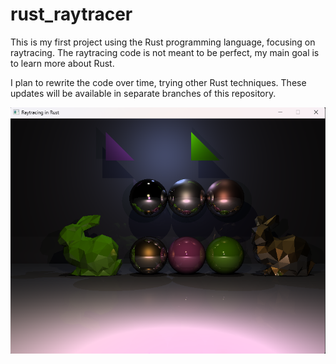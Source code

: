 # rust_raytracer

This is my first project using the Rust programming language, focusing on raytracing.
The raytracing code is not meant to be perfect, my main goal is to learn more about Rust.

I plan to rewrite the code over time, trying other Rust techniques. 
These updates will be available in separate branches of this repository.

![Alt text](rust_raytracing.png?raw=true "Render output")

